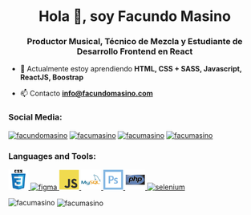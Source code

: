 <h1 align="center">Hola 👋, soy Facundo Masino</h1>
<h3 align="center">Productor Musical, Técnico de Mezcla y Estudiante de Desarrollo Frontend en React</h3>

- 🌱 Actualmente estoy aprendiendo **HTML, CSS + SASS, Javascript, ReactJS, Boostrap**

- 📫 Contacto **info@facundomasino.com**

<h3 align="left">Social Media:</h3>
<p align="left">
<a href="https://linkedin.com/in/facundomasino" target="blank"><img align="center" src="https://raw.githubusercontent.com/rahuldkjain/github-profile-readme-generator/master/src/images/icons/Social/linked-in-alt.svg" alt="facundomasino" height="30" width="40" /></a>
<a href="https://fb.com/facumasino" target="blank"><img align="center" src="https://raw.githubusercontent.com/rahuldkjain/github-profile-readme-generator/master/src/images/icons/Social/facebook.svg" alt="facumasino" height="30" width="40" /></a>
<a href="https://instagram.com/facumasino" target="blank"><img align="center" src="https://raw.githubusercontent.com/rahuldkjain/github-profile-readme-generator/master/src/images/icons/Social/instagram.svg" alt="facumasino" height="30" width="40" /></a>
<a href="https://www.youtube.com/c/facumasino" target="blank"><img align="center" src="https://raw.githubusercontent.com/rahuldkjain/github-profile-readme-generator/master/src/images/icons/Social/youtube.svg" alt="facumasino" height="30" width="40" /></a>
</p>

<h3 align="left">Languages and Tools:</h3>
<p align="left"> <a href="https://www.w3schools.com/css/" target="_blank"> <img src="https://raw.githubusercontent.com/devicons/devicon/master/icons/css3/css3-original-wordmark.svg" alt="css3" width="40" height="40"/> </a> <a href="https://www.figma.com/" target="_blank"> <img src="https://www.vectorlogo.zone/logos/figma/figma-icon.svg" alt="figma" width="40" height="40"/> </a> <a href="https://developer.mozilla.org/en-US/docs/Web/JavaScript" target="_blank"> <img src="https://raw.githubusercontent.com/devicons/devicon/master/icons/javascript/javascript-original.svg" alt="javascript" width="40" height="40"/> </a> <a href="https://www.mysql.com/" target="_blank"> <img src="https://raw.githubusercontent.com/devicons/devicon/master/icons/mysql/mysql-original-wordmark.svg" alt="mysql" width="40" height="40"/> </a> <a href="https://www.photoshop.com/en" target="_blank"> <img src="https://raw.githubusercontent.com/devicons/devicon/master/icons/photoshop/photoshop-line.svg" alt="photoshop" width="40" height="40"/> </a> <a href="https://www.php.net" target="_blank"> <img src="https://raw.githubusercontent.com/devicons/devicon/master/icons/php/php-original.svg" alt="php" width="40" height="40"/> </a> <a href="https://www.selenium.dev" target="_blank"> <img src="https://raw.githubusercontent.com/detain/svg-logos/780f25886640cef088af994181646db2f6b1a3f8/svg/selenium-logo.svg" alt="selenium" width="40" height="40"/> </a> </p>

<p><img align="left" src="https://github-readme-stats.vercel.app/api/top-langs?username=facumasino&show_icons=true&locale=en&layout=compact" alt="facumasino" /></p>

<p>&nbsp;<img align="center" src="https://github-readme-stats.vercel.app/api?username=facumasino&show_icons=true&locale=en" alt="facumasino" /></p>
